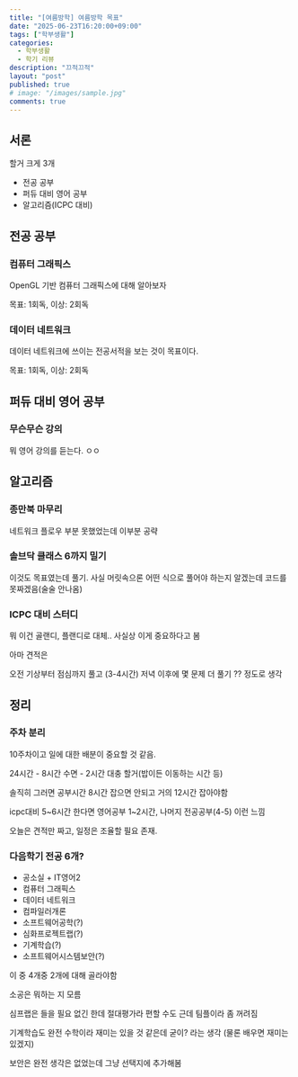 ```yaml
---
title: "[여름방학] 여름방학 목표"
date: "2025-06-23T16:20:00+09:00"
tags: ["학부생활"]
categories:
  - 학부생활
  - 학기 리뷰
description: "끄적끄적"
layout: "post"
published: true
# image: "/images/sample.jpg"
comments: true
---
```


## 서론
할거 크게 3개

- 전공 공부
- 퍼듀 대비 영어 공부
- 알고리즘(ICPC 대비)

## 전공 공부
### 컴퓨터 그래픽스
OpenGL 기반 컴퓨터 그래픽스에 대해 알아보자

목표: 1회독, 이상: 2회독

### 데이터 네트워크
데이터 네트워크에 쓰이는 전공서적을 보는 것이 목표이다.

목표: 1회독, 이상: 2회독

## 퍼듀 대비 영어 공부
### 무슨무슨 강의
뭐 영어 강의를 듣는다. ㅇㅇ

## 알고리즘
### 종만북 마무리
네트워크 플로우 부분 못했었는데 이부분 공략

### 솔브닥 클래스 6까지 밀기
이것도 목표였는데 풀기. 사실 머릿속으론 어떤 식으로 풀어야 하는지 알겠는데 코드를 못짜겠음(술술 안나옴)

### ICPC 대비 스터디 
뭐 이건 골랜디, 플랜디로 대체.. 사실상 이게 중요하다고 봄

아마 견적은 

오전 기상부터 점심까지 풀고 (3-4시간) 저녁 이후에 몇 문제 더 풀기 ?? 정도로 생각

## 정리
### 주차 분리
10주차이고 일에 대한 배분이 중요할 것 같음.

24시간 - 8시간 수면 - 2시간 대충 할거(밥이든 이동하는 시간 등) 

솔직히 그러면 공부시간 8시간 잡으면 안되고 거의 12시간 잡아야함

icpc대비 5~6시간 한다면 영어공부 1~2시간, 나머지 전공공부(4-5) 이런 느낌

오늘은 견적만 짜고, 일정은 조율할 필요 존재.

### 다음학기 전공 6개?
- 공소실 + IT영어2
- 컴퓨터 그래픽스
- 데이터 네트워크
- 컴파일러개론
- 소프트웨어공학(?)
- 심화프로젝트랩(?)
- 기계학습(?)
- 소프트웨어시스템보안(?)

이 중 4개중 2개에 대해 골라야함

소공은 뭐하는 지 모름

심프랩은 들을 필요 없긴 한데 절대평가라 편할 수도 근데 팀플이라 좀 꺼려짐

기계학습도 완전 수학이라 재미는 있을 것 같은데 굳이? 라는 생각 (물론 배우면 재미는 있겠지)

보안은 완전 생각은 없었는데 그냥 선택지에 추가해봄

